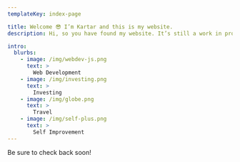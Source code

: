 ```yaml
---
templateKey: index-page

title: Welcome 😎️ I’m Kartar and this is my website.
description: Hi, so you have found my website. It’s still a work in progress but here you are anyway. Take a look around, I’m still getting set up but there should be a few blog posts already. Hopefully you get a feel for what this is and why I’m doing it.

intro:
  blurbs:
    - image: /img/webdev-js.png
      text: >
        Web Development
    - image: /img/investing.png
      text: >
        Investing
    - image: /img/globe.png
      text: >
        Travel
    - image: /img/self-plus.png
      text: >
        Self Improvement
---
```


Be sure to check back soon!
